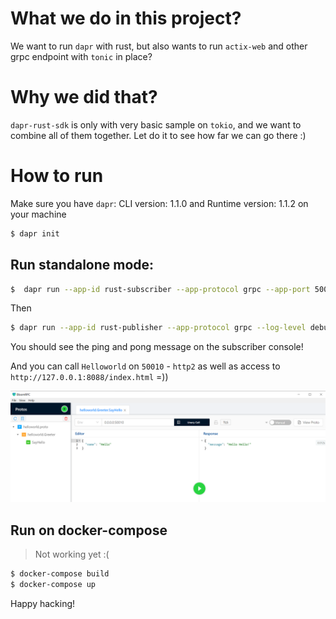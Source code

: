 # What we do in this project?

We want to run `dapr` with rust, but also wants to run `actix-web` and other grpc endpoint with `tonic` in place? 

# Why we did that?

`dapr-rust-sdk` is only with very basic sample on `tokio`, and we want to combine all of them together. Let do it to see how far we can go there :)

# How to run

Make sure you have `dapr`: CLI version: 1.1.0 and Runtime version: 1.1.2 on your machine

```bash
$ dapr init
```

## Run standalone mode:

```bash
$  dapr run --app-id rust-subscriber --app-protocol grpc --app-port 50010 --log-level debug cargo run
```

Then

```bash
$ dapr run --app-id rust-publisher --app-protocol grpc --log-level debug cargo run
```

You should see the ping and pong message on the subscriber console!

And you can call `Helloworld` on `50010` - `http2` as well as access to `http://127.0.0.1:8088/index.html` =))

![](assets/grpc_hello_world.png)

## Run on docker-compose

> Not working yet :(

```bash
$ docker-compose build
$ docker-compose up
```

Happy hacking!
